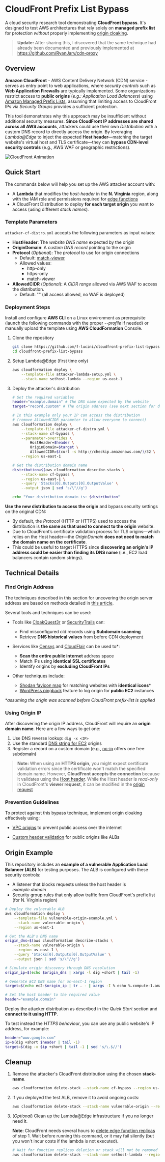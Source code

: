 # CloudFront Prefix List Bypass

A cloud security research tool demonstrating **CloudFront bypass**. It's designed to test AWS architectures that rely solely on **managed prefix list** for protection *without* properly implementing [origin cloaking](https://aws.amazon.com/developer/application-security-performance/articles/origin-cloaking).

>**Update:**
>After sharing this, I discovered that the same technique had already been documented and previously implemented at https://github.com/RyanJarv/cdn-proxy

## Overview

**Amazon CloudFront** - AWS Content Delivery Network (CDN) service - serves as entry point to web applications, where *security controls* such as **Web Application Firewalls** are typically implemented. Some organizations restrict access to **public origins** (*e.g.: Application Load Balancers*) using [Amazon Managed Prefix Lists](https://docs.aws.amazon.com/AmazonCloudFront/latest/DeveloperGuide/LocationsOfEdgeServers.html#managed-prefix-list), assuming that limiting access to CloudFront IPs via *Security Groups* provides a sufficient protection.

This tool demonstrates why this approach may be insufficient without additional security measures. **Since CloudFront IP addresses are shared across all AWS accounts**, attackers could use their own *Distribution* with a custom DNS record to directly access the origin. By leveraging *Lambda@Edge* to inject the expected **Host header**—matching the target website's virtual host and TLS certificate—they can **bypass CDN-level security controls** (e.g., AWS WAF or geographic restrictions).

![CloudFront Animation](cf-bypass.gif)

## Quick Start

The commands below will help you set up the AWS attacker account with:
- A **Lambda** that modifies the *host-header* in the **N. Virginia** region, along with the IAM role and permissions required for [edge functions](https://docs.aws.amazon.com/AmazonCloudFront/latest/DeveloperGuide/lambda-at-the-edge.html)
- A CloudFront Distribution to deploy **for each target origin** you want to access (using different *stack names*).

### Template Parameters

`attacker-cf-distro.yml` accepts the following parameters as input values:
- **HostHeader**: The *website DNS name* expected by the origin
- **OriginDomain**: A *custom DNS record* pointing to the origin
- **Protocol** (*Optional*): The *protocol* to use for origin connections
  - Default: [match-viewer](https://docs.aws.amazon.com/it_it/AWSCloudFormation/latest/UserGuide/aws-properties-cloudfront-distribution-customoriginconfig.html#cfn-cloudfront-distribution-customoriginconfig-originprotocolpolicy)
  - Allowed values:
    - http-only
    - https-only
    - match-viewer
- **AllowedCIDR** (*Optional*): A *CIDR range* allowed via AWS WAF to access the distribution.
    - Default: "" (all access allowed, no WAF is deployed)

### Deployment Steps

Install and configure **AWS CLI** on a Linux environment as prerequisite (launch the following commands with the proper *--profile* if needed) or manually upload the template using **AWS CloudFormation** Console.

1. Clone the repository

    ```bash
    git clone https://github.com/f-lucini/cloudfront-prefix-list-bypass.git
    cd cloudfront-prefix-list-bypass
    ```

2. Setup Lambda@Edge (first time only)
    ```bash
    aws cloudformation deploy \
        --template-file attacker-lambda-setup.yml \
        --stack-name sethost-lambda --region us-east-1
    ```

3. Deploy the attacker's distribution

    ```bash
    # Set the required variables
    header="example.domain" # The DNS name expected by the website
    target="record.custom" # The origin address (see next section for details)

    # In this example only your IP can access the distribution
    # (remove AllowedCIDR parameter to allow everyone to connect)
    aws cloudformation deploy \
        --template-file attacker-cf-distro.yml \
        --stack-name cf-bypass \
        --parameter-overrides \
            HostHeader=$header \
            OriginDomain=$target \
            AllowedCIDR=$(curl -s http://checkip.amazonaws.com/)/32 \
        --region us-east-1

    # Get the distribution domain name
    distribution=$(aws cloudformation describe-stacks \
        --stack-name cf-bypass \
        --region us-east-1 \
        --query 'Stacks[0].Outputs[0].OutputValue' \
        --output json | sed 's/\"//g')

    echo "Your distribution domain is: $distribution"
    ```

**Use the new distribution to access the origin** and bypass security settings on the original CDN:
- By default, the *Protocol* (HTTP or HTTPS) used to access the distribution is **the same as that used to connect to the origin** website. 
- Due to CloudFront’s certificate validation process for TLS origins—which relies on the Host header—the *OriginDomain* **does not need to match the domain name on the certificate**.
- This could be useful to target HTTPS since **discovering an origin's IP address could be easier than finding its DNS name** (i.e., EC2 load balancers contain random strings).

## Technical Details

### Find Origin Address

The techniques described in this section for uncovering the origin server address are based on methods detailed in [this article](https://infosecwriteups.com/finding-the-origin-ip-behind-cdns-37cd18d5275).

Several tools and techniques can be used:
- Tools like [CloakQuest3r](https://github.com/spyboy-productions/CloakQuest3r) or [SecurityTrails](https://securitytrails.com/) can:
  - Find misconfigured old records using **Subdomain scanning**
  - Retrieve **DNS historical values** from before CDN deployment
- Services like [Censys](https://search.censys.io/) and [CloudFlair](https://github.com/christophetd/CloudFlair) can be used to*:
  - **Scan the entire public internet** address space
  - Match IPs using **identical SSL certificates**
  - Identify origins by **excluding CloudFront IPs**
  
- Other techniques include:
  - [Shodan favicon map](https://faviconmap.shodan.io) for matching websites with **identical icons***
  - [WordPress pingback](https://www.invicti.com/blog/web-security/xml-rpc-protocol-ip-disclosure-attacks/) feature to log origin for **public EC2** instances

**assuming the origin was scanned before CloudFront prefix-list is applied*

### Using Origin IP

After discovering the origin IP address, CloudFront will require an **origin domain name**. Here are a few ways to get one:

1. Use DNS reverse lookup: `dig -x <IP>`
2. Use the standard [DNS string for EC2](https://www.reddit.com/r/aws/comments/6bple0/comment/dhokpps/) origins
3. Register a record on a custom domain (e.g., [no-ip](https://my.noip.com/dynamic-dns) offers one free subdomain)

>**Note:**
>When using an **HTTPS origin**, you might expect certificate validation errors since the certificate won't match the specified domain name. However, **CloudFront accepts the connection** because it validates using the [Host header](https://docs.aws.amazon.com/AmazonCloudFront/latest/DeveloperGuide/using-https-cloudfront-to-custom-origin.html#using-https-cloudfront-to-origin-certificate). While the Host header is *read-only* in CloudFront's **viewer request**, it can be modified in the [origin request](https://docs.aws.amazon.com/AmazonCloudFront/latest/DeveloperGuide/edge-function-restrictions-all.html#function-restrictions-read-only-headers)

### Prevention Guidelines
To protect against this bypass technique, implement origin cloaking effectively using:

- [VPC origins](https://docs.aws.amazon.com/AmazonCloudFront/latest/DeveloperGuide/private-content-vpc-origins.html) to prevent public access over the internet

- [Custom header validation](https://docs.aws.amazon.com/AmazonCloudFront/latest/DeveloperGuide/restrict-access-to-load-balancer.html) for public origins like ALBs

## Origin Example

This repository includes an **example of a vulnerable Application Load Balancer (ALB)** for testing purposes. The ALB is configured with these security controls:
- A listener that blocks requests unless the host header is *example.domain*
- Security group rules that only allow traffic from CloudFront's prefix list (for N. Virginia region)

```bash
# Deploy the vulnerable ALB
aws cloudformation deploy \
    --template-file vulnerable-origin-example.yml \
    --stack-name vulnerable-origin \
    --region us-east-1

# Get the ALB's DNS name
origin_dns=$(aws cloudformation describe-stacks \
    --stack-name vulnerable-origin \
    --region us-east-1 \
    --query 'Stacks[0].Outputs[0].OutputValue' \
    --output json | sed 's/\"//g')

# Simulate origin discovery through DNS resolution
origin_ip=$(echo $origin_dns | xargs -l dig +short | tail -1)

# Generate EC2 DNS name for us-east-1 region
target=$(echo ec2-$origin_ip | tr . - | xargs -I % echo %.compute-1.amazonaws.com)

# Set the host header to the required value
header="example.domain"
```

Deploy the attacker distribution as described in the *Quick Start* section and **connect to it using HTTP**.

To test instead the *HTTPS behaviour*, you can use any public website's IP address, for example:
```bash
header="www.google.com"
ip=$(dig +short $header | tail -1)
target=$(dig -x $ip +short | tail -1 | sed 's/\.$//')
```

## Cleanup

1. Remove the attacker's CloudFront distribution using the chosen **stack-name**.

    ```bash
    aws cloudformation delete-stack --stack-name cf-bypass --region us-east-1
    ```

2. If you deployed the test ALB, remove it to avoid ongoing costs:

    ```bash
    aws cloudformation delete-stack --stack-name vulnerable-origin --region us-east-1
    ```

3. (*Optional*) Clean up the Lambda@Edge infrastructure if you no longer need it.

    **Note**: CloudFront needs several hours to [delete edge function replicas](https://docs.aws.amazon.com/AmazonCloudFront/latest/DeveloperGuide/lambda-edge-delete-replicas.html) of step 1. Wait before running this command, or it may fail silently (but you won't incur costs if the lambda is not executed).

    ```bash
    # Wait for function replicas deletion or stack will not be removed
    aws cloudformation delete-stack --stack-name sethost-lambda --region us-east-1
    ```
